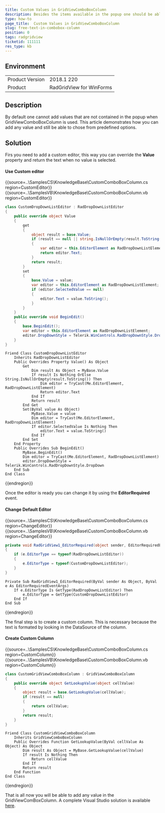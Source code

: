 ```yaml
---
title: Custom Values in GridViewComboBoxColumn
description: Besides the items available in the popup one should be able to enter any value.
type: how-to
page_title:  Custom Values in GridViewComboBoxColumn
slug: free-text-in-combobox-column
position: 0
tags: radgridview
ticketid: 111111
res_type: kb
---
```



## Environment
<table>
    <tr>
        <td>Product Version</td>
        <td>2018.1 220</td>
    </tr>
    <tr>
        <td>Product</td>
        <td>RadGridView for WinForms</td>
    </tr>
</table>

## Description

By default one cannot add values that are not contained in the popup when GridViewComboBoxColumn is used. This article demonstrates how you can add any value and still be able to chose from predefined options.

## Solution

Firs you need to add a custom editor, this way you can override the __Value__ property and return the text when no value is selected.

#### Use Custom editor

{{source=..\SamplesCS\KnowledgeBase\CustomComboBoxColumn.cs region=CustomEditor}} 
{{source=..\SamplesVB\KnowledgeBase\CustomComboBoxColumn.vb region=CustomEditor}}
````C#
class CustomDropDownListEditor : RadDropDownListEditor
{
    public override object Value
    {
        get
        {
            object result = base.Value;
            if (result == null || string.IsNullOrEmpty(result.ToString()))
            {
                var editor = this.EditorElement as RadDropDownListElement;
                return editor.Text;
            }
            return result;
        }
        set
        {
            base.Value = value;
            var editor = this.EditorElement as RadDropDownListElement;
            if (editor.SelectedValue == null)
            {
                editor.Text = value.ToString();
            }
        }
    }
    public override void BeginEdit()
    {
        base.BeginEdit();
        var editor = this.EditorElement as RadDropDownListElement;
        editor.DropDownStyle = Telerik.WinControls.RadDropDownStyle.DropDown;
    }
}

````
````VB.NET
Friend Class CustomDropDownListEditor
    Inherits RadDropDownListEditor
    Public Overrides Property Value() As Object
        Get
            Dim result As Object = MyBase.Value
            If result Is Nothing OrElse String.IsNullOrEmpty(result.ToString()) Then
                Dim editor = TryCast(Me.EditorElement, RadDropDownListElement)
                Return editor.Text
            End If
            Return result
        End Get
        Set(ByVal value As Object)
            MyBase.Value = value
            Dim editor = TryCast(Me.EditorElement, RadDropDownListElement)
            If editor.SelectedValue Is Nothing Then
                editor.Text = value.ToString()
            End If
        End Set
    End Property
    Public Overrides Sub BeginEdit()
        MyBase.BeginEdit()
        Dim editor = TryCast(Me.EditorElement, RadDropDownListElement)
        editor.DropDownStyle = Telerik.WinControls.RadDropDownStyle.DropDown
    End Sub
End Class

````



{{endregion}}

Once the editor is ready you can change it by using the __EditorRequired__ event.

#### Change Default Editor

{{source=..\SamplesCS\KnowledgeBase\CustomComboBoxColumn.cs region=ChangeEditor}} 
{{source=..\SamplesVB\KnowledgeBase\CustomComboBoxColumn.vb region=ChangeEditor}}
````C#
private void RadGridView1_EditorRequired(object sender, EditorRequiredEventArgs e)
{
    if (e.EditorType == typeof(RadDropDownListEditor))
    {
        e.EditorType = typeof(CustomDropDownListEditor);
    }
}

````
````VB.NET
Private Sub RadGridView1_EditorRequired(ByVal sender As Object, ByVal e As EditorRequiredEventArgs)
    If e.EditorType Is GetType(RadDropDownListEditor) Then
        e.EditorType = GetType(CustomDropDownListEditor)
    End If
End Sub

````



{{endregion}}

The final step is to create a custom column. This is necessary because the text is formated by looking in the DataSource of the column. 

#### Create Custom Column

{{source=..\SamplesCS\KnowledgeBase\CustomComboBoxColumn.cs region=CustomColumn}} 
{{source=..\SamplesVB\KnowledgeBase\CustomComboBoxColumn.vb region=CustomColumn}}
````C#
class CustomGridViewComboBoxColumn : GridViewComboBoxColumn
{
    public override object GetLookupValue(object cellValue)
    {
        object result = base.GetLookupValue(cellValue);
        if (result == null)
        {
            return cellValue;
        }
        return result;
    }
}

````
````VB.NET
Friend Class CustomGridViewComboBoxColumn
    Inherits GridViewComboBoxColumn
    Public Overrides Function GetLookupValue(ByVal cellValue As Object) As Object
        Dim result As Object = MyBase.GetLookupValue(cellValue)
        If result Is Nothing Then
            Return cellValue
        End If
        Return result
    End Function
End Class

````



{{endregion}}

That is all now you will be able to add any value in the GridViewComBoxColumn. A complete Visual Studio solution is available [here](https://github.com/telerik/winforms-sdk/tree/master/GridView/CustomValuesInGridViewComboBoxColumn). 
